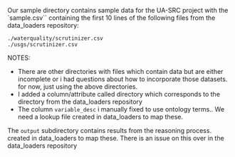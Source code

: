 Our sample directory contains sample data for the UA-SRC project
with the `sample.csv`` containing the first 10 lines of the following files
from the data_loaders repository:

```
./waterquality/scrutinizer.csv
./usgs/scrutinizer.csv
```

NOTES:
  * There are other directories with files which contain data but are either incomplete
or i had questions about how to incorporate those datasets. for now, just using the above directories.
  * I added a column/attribute called directory which corresponds to the directory from the
data_loaders repository
  * The column `variable_desc` i manually fixed to use ontology terms.. We need a lookup file
created in data_loaders to map these.

The `output` subdirectory contains results from the reasoning process.
created in data_loaders to map these.  There is an issue on this over in the data_loaders repository

